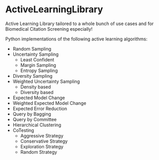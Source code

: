# ActiveLearningLibrary
Active Learning Library tailored to a whole bunch of use cases and for Biomedical Citation Screening especially!

Python implementations of the following active learning algorithms:

* Random Sampling
* Uncertainty Sampling
  * Least Confident
  * Margin Sampling
  * Entropy Sampling
* Diversity Sampling
* Weighted Uncertainty Sampling
  * Density based
  * Diversity based
* Expected Model Change
* Weighted Expected Model Change
* Expected Error Reduction
* Query by Bagging
* Query by Committee
* Hierarchical Clustering
* CoTesting
  * Aggressive Strategy
  * Conservative Strategy
  * Exploration Strategy
  * Random Strategy

